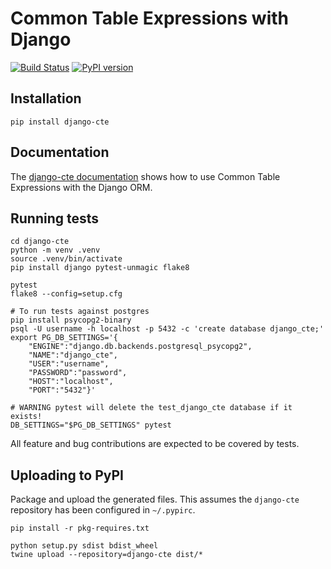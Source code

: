# Common Table Expressions with Django

[![Build Status](https://github.com/dimagi/django-cte/actions/workflows/tests.yml/badge.svg)](https://github.com/dimagi/django-cte/actions/workflows/tests.yml)
[![PyPI version](https://badge.fury.io/py/django-cte.svg)](https://badge.fury.io/py/django-cte)

## Installation
```
pip install django-cte
```


## Documentation

The [django-cte documentation](https://dimagi.github.io/django-cte/) shows how
to use Common Table Expressions with the Django ORM.


## Running tests

```
cd django-cte
python -m venv .venv
source .venv/bin/activate
pip install django pytest-unmagic flake8

pytest
flake8 --config=setup.cfg

# To run tests against postgres
pip install psycopg2-binary
psql -U username -h localhost -p 5432 -c 'create database django_cte;'
export PG_DB_SETTINGS='{
    "ENGINE":"django.db.backends.postgresql_psycopg2",
    "NAME":"django_cte",
    "USER":"username",
    "PASSWORD":"password",
    "HOST":"localhost",
    "PORT":"5432"}'

# WARNING pytest will delete the test_django_cte database if it exists!
DB_SETTINGS="$PG_DB_SETTINGS" pytest
```

All feature and bug contributions are expected to be covered by tests.


## Uploading to PyPI

Package and upload the generated files. This assumes the `django-cte` repository
has been configured in `~/.pypirc`.

```
pip install -r pkg-requires.txt

python setup.py sdist bdist_wheel
twine upload --repository=django-cte dist/*
```
